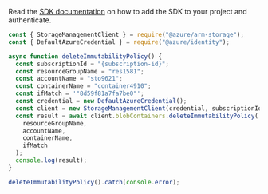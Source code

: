 Read the [SDK documentation](https://github.com/Azure/azure-sdk-for-js/blob/%40azure%2Farm-storage_17.2.0/sdk/storage/arm-storage/README.md) on how to add the SDK to your project and authenticate.

```javascript
const { StorageManagementClient } = require("@azure/arm-storage");
const { DefaultAzureCredential } = require("@azure/identity");

async function deleteImmutabilityPolicy() {
  const subscriptionId = "{subscription-id}";
  const resourceGroupName = "res1581";
  const accountName = "sto9621";
  const containerName = "container4910";
  const ifMatch = '"8d59f81a7fa7be0"';
  const credential = new DefaultAzureCredential();
  const client = new StorageManagementClient(credential, subscriptionId);
  const result = await client.blobContainers.deleteImmutabilityPolicy(
    resourceGroupName,
    accountName,
    containerName,
    ifMatch
  );
  console.log(result);
}

deleteImmutabilityPolicy().catch(console.error);
```
